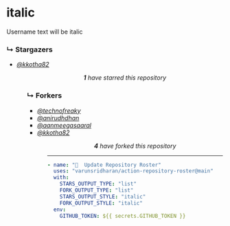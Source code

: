 # italic
Username text will be italic

### ↳ Stargazers

<!-- REPOSITORY_STARS:START -->
<ul><li><a href="https://github.com/kkotha82" rel="nofollow"><i>@kkotha82</i> <br/> </a> </li><ul><p align="center"><i><b>1</b> have starred this repository</i></p>
<!-- REPOSITORY_STARS:END -->

### ↳ Forkers

<!-- REPOSITORY_FORKS:START -->
<ul><li><a href="https://github.com/technofreaky" rel="nofollow"><i>@technofreaky</i> <br/> </a> </li><li><a href="https://github.com/anirudhdhan" rel="nofollow"><i>@anirudhdhan</i> <br/> </a> </li><li><a href="https://github.com/aanmeegasaaral" rel="nofollow"><i>@aanmeegasaaral</i> <br/> </a> </li><li><a href="https://github.com/kkotha82" rel="nofollow"><i>@kkotha82</i> <br/> </a> </li><ul><p align="center"><i><b>4</b> have forked this repository</i></p>
<!-- REPOSITORY_FORKS:END -->

---
  
```yml
- name: "🐔  Update Repository Roster"
  uses: "varunsridharan/action-repository-roster@main"
  with:
    STARS_OUTPUT_TYPE: "list"
    FORK_OUTPUT_TYPE: "list"
    STARS_OUTPUT_STYLE: "italic"
    FORK_OUTPUT_STYLE: "italic"
  env:
    GITHUB_TOKEN: ${{ secrets.GITHUB_TOKEN }}
```
